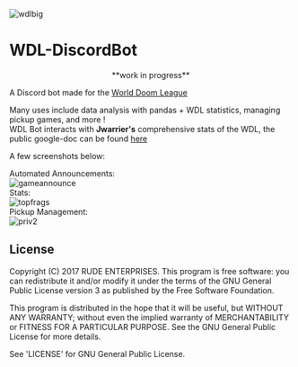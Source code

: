 ![wdlbig](https://cloud.githubusercontent.com/assets/24723883/26137242/0887fa2c-3a8f-11e7-82bf-34a4bde7dbc0.png)

<p align="center">
<h1> WDL-DiscordBot</h1>
</p>
<p align="center"> **work in progress**</p>

A Discord bot made for the [World Doom League](http://doomleague.org "WDL")

Many uses include data analysis with pandas + WDL statistics, managing pickup games, and more !   
WDL Bot interacts with **Jwarrier's** comprehensive stats of the WDL, the public google-doc can be found [here](https://docs.google.com/spreadsheets/d/1aNmdUyvBTXN732ONNwZ1l-PrUBxSSLIFK0OjdNBfkrM/edit#gid=2078033722 "Jwarrier's WDLSTATS")  

A few screenshots below:

Automated Announcements:  
![gameannounce](https://cloud.githubusercontent.com/assets/24723883/26137334/7cd7ca38-3a8f-11e7-82e9-dc188b8a5a93.jpg)  
Stats:  
![topfrags](https://cloud.githubusercontent.com/assets/24723883/26137520/9dde021e-3a90-11e7-882b-2a7a1e9271e8.jpg)  
Pickup Management:  
![priv2](https://cloud.githubusercontent.com/assets/24723883/26137528/a87452f0-3a90-11e7-9f3a-923d3582eea2.jpg)


## License

Copyright (C) 2017 RUDE ENTERPRISES.
This program is free software: you can redistribute it and/or modify
it under the terms of the GNU General Public License version 3 as published by
the Free Software Foundation.

This program is distributed in the hope that it will be useful,
but WITHOUT ANY WARRANTY; without even the implied warranty of
MERCHANTABILITY or FITNESS FOR A PARTICULAR PURPOSE.  See the
GNU General Public License for more details.

See 'LICENSE' for GNU General Public License.
